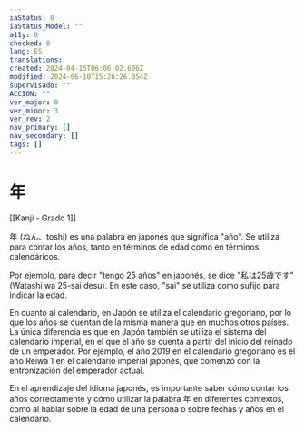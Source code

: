 ```yaml
---
iaStatus: 0
iaStatus_Model: ""
a11y: 0
checked: 0
lang: ES
translations: 
created: 2024-04-15T06:06:02.606Z
modified: 2024-06-10T15:26:26.054Z
supervisado: ""
ACCION: ""
ver_major: 0
ver_minor: 3
ver_rev: 2
nav_primary: []
nav_secondary: []
tags: []
---
```

# 年

[[Kanji - Grado 1]]

年 (ねん、toshi) es una palabra en japonés que significa "año". Se utiliza para contar los años, tanto en términos de edad como en términos calendáricos.

Por ejemplo, para decir "tengo 25 años" en japonés, se dice "私は25歳です" (Watashi wa 25-sai desu). En este caso, "sai" se utiliza como sufijo para indicar la edad.

En cuanto al calendario, en Japón se utiliza el calendario gregoriano, por lo que los años se cuentan de la misma manera que en muchos otros países. La única diferencia es que en Japón también se utiliza el sistema del calendario imperial, en el que el año se cuenta a partir del inicio del reinado de un emperador. Por ejemplo, el año 2019 en el calendario gregoriano es el año Reiwa 1 en el calendario imperial japonés, que comenzó con la entronización del emperador actual.

En el aprendizaje del idioma japonés, es importante saber cómo contar los años correctamente y cómo utilizar la palabra 年 en diferentes contextos, como al hablar sobre la edad de una persona o sobre fechas y años en el calendario.
